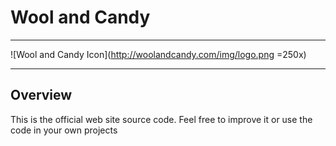 # Wool and Candy
---
![Wool and Candy Icon](http://woolandcandy.com/img/logo.png =250x)


---
## Overview
This is the official web site source code. Feel free to improve it or use the code in your own projects
